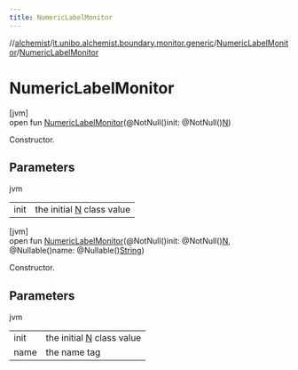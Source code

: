 ```yaml
---
title: NumericLabelMonitor
---
```

//[alchemist](../../../index.html)/[it.unibo.alchemist.boundary.monitor.generic](../index.html)/[NumericLabelMonitor](index.html)/[NumericLabelMonitor](-numeric-label-monitor.html)



# NumericLabelMonitor



[jvm]\
open fun [NumericLabelMonitor](-numeric-label-monitor.html)(@NotNull()init: @NotNull()[N](index.html))



Constructor.



## Parameters


jvm

| | |
|---|---|
| init | the initial [N](index.html) class value |





[jvm]\
open fun [NumericLabelMonitor](-numeric-label-monitor.html)(@NotNull()init: @NotNull()[N](index.html), @Nullable()name: @Nullable()[String](https://docs.oracle.com/javase/8/docs/api/java/lang/String.html))



Constructor.



## Parameters


jvm

| | |
|---|---|
| init | the initial [N](index.html) class value |
| name | the name tag |




